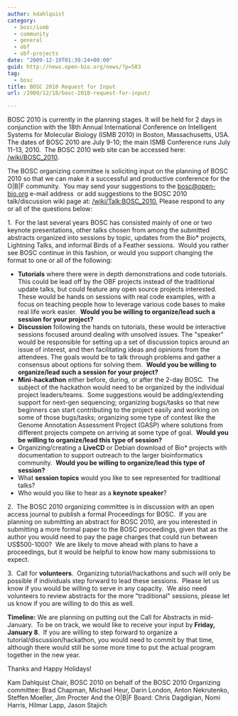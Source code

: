 ```yaml
---
author: kdahlquist
category:
  - bosc/ismb
  - community
  - general
  - obf
  - obf-projects
date: "2009-12-19T01:39:24+00:00"
guid: http://news.open-bio.org/news/?p=583
tag:
  - bosc
title: BOSC 2010 Request for Input
url: /2009/12/18/bosc-2010-request-for-input/

---
```

BOSC 2010 is currently in the planning stages. It will be held for 2 days in conjunction with the 18th Annual International Conference on Intelligent Systems for Molecular Biology (ISMB 2010) in Boston, Massachusetts, USA. The dates of BOSC 2010 are July 9-10; the main ISMB Conference runs July 11-13, 2010.  The BOSC 2010 web site can be accessed here:  [/wiki/BOSC\_2010](/obf-hugo-test/wiki/BOSC_2010).

The BOSC organizing committee is soliciting input on the planning of BOSC 2010 so that we can make it a successful and productive conference for the O\|B\|F community.  You may send your suggestions to the [bosc@open-bio.org](mailto:bosc@open-bio.org "mailto:bosc@open-bio.org") e-mail address  or add suggestions to the BOSC 2010 talk/discussion wiki page at: [/wiki/Talk:BOSC\_2010.](/obf-hugo-test/wiki/Talk:BOSC_2010.%A0) Please respond to any or all of the questions below:

1.  For the last several years BOSC has consisted mainly of one or two keynote presentations, other talks chosen from among the submitted abstracts organized into sessions by topic, updates from the Bio\* projects, Lightning Talks, and informal Birds of a Feather sessions.  Would you rather see BOSC continue in this fashion, or would you support changing the format to one or all of the following:

- **Tutorials** where there were in depth demonstrations and code tutorials. This could be lead off by the OBF projects instead of the traditional update talks, but could feature any open source projects interested. These would be hands on sessions with real code examples, with a focus on teaching people how to leverage various code bases to make real life work easier.  **Would you be willing to organize/lead such a session for your project?**
- **Discussion** following the hands on tutorials, these would be interactive sessions focused around dealing with unsolved issues. The "speaker" would be responsible for setting up a set of discussion topics around an issue of interest, and then facilitating ideas and opinions from the attendees. The goals would be to talk through problems and gather a consensus about options for solving them.  **Would you be willing to organize/lead such a session for your project?**
- **Mini-hackathon** either before, during, or after the 2-day BOSC.  The subject of the hackathon would need to be organized by the individual project leaders/teams.  Some suggestions would be adding/extending support for next-gen sequencing; organizing bugs/tasks so that new beginners can start contributing to the project easily and working on some of those bugs/tasks; organizing some type of contest like the Genome Annotation Assessment Project (GASP) where solutions from different projects compete on arriving at some type of goal.  **Would you be willing to organize/lead this type of session?**
- Organizing/creating a **LiveCD** or Debian download of Bio\* projects with documentation to support outreach to the larger bioinformatics community.  **Would you be willing to organize/lead this type of session?**
- What **session topics** would you like to see represented for traditional talks?
- Who would you like to hear as a **keynote speaker**?

2.  The BOSC 2010 organizing committee is in discussion with an open access journal to publish a formal Proceedings for BOSC.  If you are planning on submitting an abstract for BOSC 2010, are you interested in submitting a more formal paper to the BOSC proceedings, given that as the author you would need to pay the page charges that could run between US$500-1000?  We are likely to move ahead with plans to have a proceedings, but it would be helpful to know how many submissions to expect.

3.  Call for **volunteers**.  Organizing tutorial/hackathons and such will only be possible if individuals step forward to lead these sessions.  Please let us know if you would be willing to serve in any capacity.  We also need volunteers to review abstracts for the more "traditional" sessions, please let us know if you are willing to do this as well.

**Timeline:** We are planning on putting out the Call for Abstracts in mid-January.  To be on track, we would like to receive your input by **Friday, January 8**.  If you are willing to step forward to organize a tutorial/discussion/hackathon, you would need to commit by that time, although there would still be some more time to put the actual program together in the new year.

Thanks and Happy Holidays!

Kam Dahlquist
Chair, BOSC 2010 on behalf of the BOSC 2010 Organizing committee:
Brad Chapman, Michael Heur, Darin London, Anton Nekrutenko, Steffen Moeller, Jim Procter
And the O\|B\|F Board:
Chris Dagdigian, Nomi Harris, Hilmar Lapp, Jason Stajich
